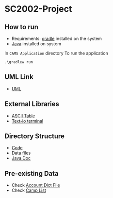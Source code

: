 # SC2002-Project

## How to run 
- Requirements: [gradle](https://gradle.org/install/) installed on the system 
- [Java](https://www.java.com/en/) installed on system 

In `CAMS Application` directory
To run the application

`.\gradlew run`


## UML Link
- [UML](https://drive.google.com/drive/u/0/folders/1doHrRVurW9WHxR6ofJ0E-ftqbhZZNKtf)

## External Libraries 
- [ASCII Table](http://www.vandermeer.de/projects/skb/java/asciitable/features.html)
- [Text-io terminal](https://text-io.beryx.org/releases/latest/)


## Directory Structure 

- [Code](https://github.com/Pwspang/SC2002-Project/tree/main/CAMS%20application/app/src/main/java)
- [Data files](https://github.com/Pwspang/SC2002-Project/tree/main/CAMS%20application/app/src/main/resources)
- [Java Doc](https://github.com/Pwspang/SC2002-Project/tree/main/CAMS%20application/docs/javadoc)


## Pre-existing Data
- Check [Account Dict File](https://github.com/Pwspang/SC2002-Project/blob/main/CAMS%20application/generateDatFiles/generateAccountDict.java)
- Check [Camp List](https://github.com/Pwspang/SC2002-Project/blob/main/CAMS%20application/generateDatFiles/generateCampDict.java)
